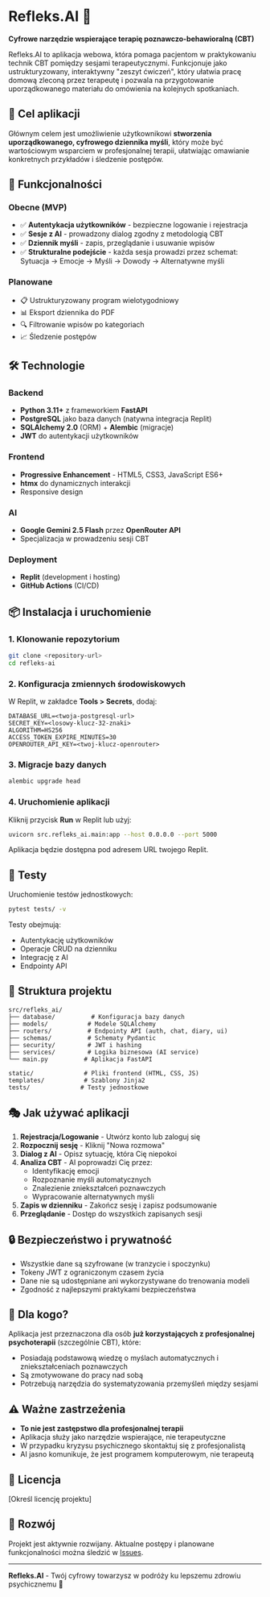 
# Refleks.AI 🧠

**Cyfrowe narzędzie wspierające terapię poznawczo-behawioralną (CBT)**

Refleks.AI to aplikacja webowa, która pomaga pacjentom w praktykowaniu technik CBT pomiędzy sesjami terapeutycznymi. Funkcjonuje jako ustrukturyzowany, interaktywny "zeszyt ćwiczeń", który ułatwia pracę domową zleconą przez terapeutę i pozwala na przygotowanie uporządkowanego materiału do omówienia na kolejnych spotkaniach.

## 🎯 Cel aplikacji

Głównym celem jest umożliwienie użytkownikowi **stworzenia uporządkowanego, cyfrowego dziennika myśli**, który może być wartościowym wsparciem w profesjonalnej terapii, ułatwiając omawianie konkretnych przykładów i śledzenie postępów.

## 🚀 Funkcjonalności

### Obecne (MVP)
- ✅ **Autentykacja użytkowników** - bezpieczne logowanie i rejestracja
- ✅ **Sesje z AI** - prowadzony dialog zgodny z metodologią CBT
- ✅ **Dziennik myśli** - zapis, przeglądanie i usuwanie wpisów
- ✅ **Strukturalne podejście** - każda sesja prowadzi przez schemat: Sytuacja → Emocje → Myśli → Dowody → Alternatywne myśli

### Planowane
- 📋 Ustrukturyzowany program wielotygodniowy
- 📊 Eksport dziennika do PDF
- 🔍 Filtrowanie wpisów po kategoriach
- 📈 Śledzenie postępów

## 🛠️ Technologie

### Backend
- **Python 3.11+** z frameworkiem **FastAPI**
- **PostgreSQL** jako baza danych (natywna integracja Replit)
- **SQLAlchemy 2.0** (ORM) + **Alembic** (migracje)
- **JWT** do autentykacji użytkowników

### Frontend
- **Progressive Enhancement** - HTML5, CSS3, JavaScript ES6+
- **htmx** do dynamicznych interakcji
- Responsive design

### AI
- **Google Gemini 2.5 Flash** przez **OpenRouter API**
- Specjalizacja w prowadzeniu sesji CBT

### Deployment
- **Replit** (development i hosting)
- **GitHub Actions** (CI/CD)

## 📦 Instalacja i uruchomienie

### 1. Klonowanie repozytorium
```bash
git clone <repository-url>
cd refleks-ai
```

### 2. Konfiguracja zmiennych środowiskowych
W Replit, w zakładce **Tools > Secrets**, dodaj:
```
DATABASE_URL=<twoja-postgresql-url>
SECRET_KEY=<losowy-klucz-32-znaki>
ALGORITHM=HS256
ACCESS_TOKEN_EXPIRE_MINUTES=30
OPENROUTER_API_KEY=<twoj-klucz-openrouter>
```

### 3. Migracje bazy danych
```bash
alembic upgrade head
```

### 4. Uruchomienie aplikacji
Kliknij przycisk **Run** w Replit lub użyj:
```bash
uvicorn src.refleks_ai.main:app --host 0.0.0.0 --port 5000
```

Aplikacja będzie dostępna pod adresem URL twojego Replit.

## 🧪 Testy

Uruchomienie testów jednostkowych:
```bash
pytest tests/ -v
```

Testy obejmują:
- Autentykację użytkowników
- Operacje CRUD na dzienniku
- Integrację z AI
- Endpointy API

## 📁 Struktura projektu

```
src/refleks_ai/
├── database/          # Konfiguracja bazy danych
├── models/           # Modele SQLAlchemy
├── routers/          # Endpointy API (auth, chat, diary, ui)
├── schemas/          # Schematy Pydantic
├── security/         # JWT i hashing
├── services/         # Logika biznesowa (AI service)
└── main.py          # Aplikacja FastAPI

static/              # Pliki frontend (HTML, CSS, JS)
templates/           # Szablony Jinja2
tests/              # Testy jednostkowe
```

## 🎭 Jak używać aplikacji

1. **Rejestracja/Logowanie** - Utwórz konto lub zaloguj się
2. **Rozpocznij sesję** - Kliknij "Nowa rozmowa"
3. **Dialog z AI** - Opisz sytuację, która Cię niepokoi
4. **Analiza CBT** - AI poprowadzi Cię przez:
   - Identyfikację emocji
   - Rozpoznanie myśli automatycznych
   - Znalezienie zniekształceń poznawczych
   - Wypracowanie alternatywnych myśli
5. **Zapis w dzienniku** - Zakończ sesję i zapisz podsumowanie
6. **Przeglądanie** - Dostęp do wszystkich zapisanych sesji

## 🔒 Bezpieczeństwo i prywatność

- Wszystkie dane są szyfrowane (w tranzycie i spoczynku)
- Tokeny JWT z ograniczonym czasem życia
- Dane nie są udostępniane ani wykorzystywane do trenowania modeli
- Zgodność z najlepszymi praktykami bezpieczeństwa

## 🤝 Dla kogo?

Aplikacja jest przeznaczona dla osób **już korzystających z profesjonalnej psychoterapii** (szczególnie CBT), które:
- Posiadają podstawową wiedzę o myślach automatycznych i zniekształceniach poznawczych
- Są zmotywowane do pracy nad sobą
- Potrzebują narzędzia do systematyzowania przemyśleń między sesjami

## ⚠️ Ważne zastrzeżenia

- **To nie jest zastępstwo dla profesjonalnej terapii**
- Aplikacja służy jako narzędzie wspierające, nie terapeutyczne
- W przypadku kryzysu psychicznego skontaktuj się z profesjonalistą
- AI jasno komunikuje, że jest programem komputerowym, nie terapeutą

## 📄 Licencja

[Określ licencję projektu]

## 🤖 Rozwój

Projekt jest aktywnie rozwijany. Aktualne postępy i planowane funkcjonalności można śledzić w [Issues](link-do-issues).

---

**Refleks.AI** - Twój cyfrowy towarzysz w podróży ku lepszemu zdrowiu psychicznemu 🌱
